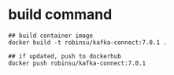 
# build command 
```
## build container image
docker build -t robinsu/kafka-connect:7.0.1 .

## if updated, push to dockerhub 
docker push robinsu/kafka-connect:7.0.1

```


